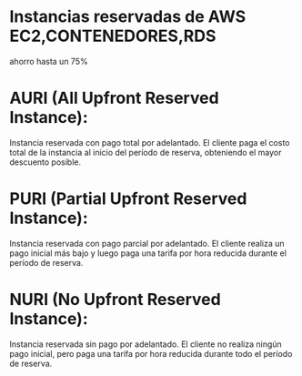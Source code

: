 # Instancias reservadas de AWS  EC2,CONTENEDORES,RDS
ahorro hasta un 75%

# AURI (All Upfront Reserved Instance):
Instancia reservada con pago total por adelantado. El cliente paga el costo total de la instancia al inicio del período de reserva, obteniendo el mayor descuento posible.

# PURI (Partial Upfront Reserved Instance):
Instancia reservada con pago parcial por adelantado. El cliente realiza un pago inicial más bajo y luego paga una tarifa por hora reducida durante el período de reserva.

# NURI (No Upfront Reserved Instance):
Instancia reservada sin pago por adelantado. El cliente no realiza ningún pago inicial, pero paga una tarifa por hora reducida durante todo el período de reserva.